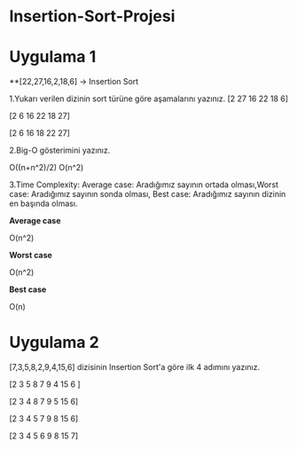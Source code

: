 # Insertion-Sort-Projesi
 

# Uygulama 1
**[22,27,16,2,18,6] -> Insertion Sort

1.Yukarı verilen dizinin sort türüne göre aşamalarını yazınız.
[2 27 16 22 18 6]

[2 6 16 22 18 27]

[2 6 16 18 22 27]

2.Big-O gösterimini yazınız.

O((n+n^2)/2)
O(n^2)

3.Time Complexity: Average case: Aradığımız sayının ortada olması,Worst case: Aradığımız sayının sonda olması, Best case: Aradığımız sayının dizinin en başında olması.

**Average case**

O(n^2)

**Worst case**

O(n^2)

**Best case**

O(n)

# Uygulama 2

[7,3,5,8,2,9,4,15,6] dizisinin Insertion Sort'a göre ilk 4 adımını yazınız.

[2 3 5 8 7 9 4 15 6 ]

[2 3 4 8 7 9 5 15 6]

[2 3 4 5 7 9 8 15 6]

[2 3 4 5 6 9 8 15 7]
 
